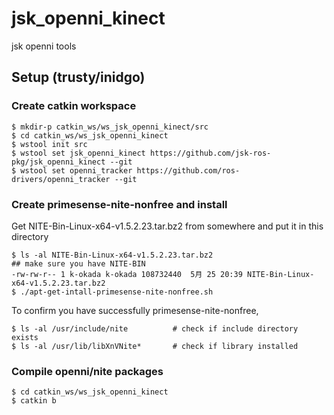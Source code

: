 jsk_openni_kinect
=================

jsk openni tools


## Setup (trusty/inidgo)


### Create catkin workspace
```
$ mkdir-p catkin_ws/ws_jsk_openni_kinect/src
$ cd catkin_ws/ws_jsk_openni_kinect
$ wstool init src
$ wstool set jsk_openni_kinect https://github.com/jsk-ros-pkg/jsk_openni_kinect --git
$ wstool set openni_tracker https://github.com/ros-drivers/openni_tracker --git
```

### Create primesense-nite-nonfree and install

Get NITE-Bin-Linux-x64-v1.5.2.23.tar.bz2 from somewhere and put it in this directory
```
$ ls -al NITE-Bin-Linux-x64-v1.5.2.23.tar.bz2                                            ## make sure you have NITE-BIN
-rw-rw-r-- 1 k-okada k-okada 108732440  5月 25 20:39 NITE-Bin-Linux-x64-v1.5.2.23.tar.bz2 
$ ./apt-get-intall-primesense-nite-nonfree.sh
```

To confirm you have successfully primesense-nite-nonfree,
```
$ ls -al /usr/include/nite          # check if include directory exists
$ ls -al /usr/lib/libXnVNite*       # check if library installed
```

### Compile openni/nite packages
```
$ cd catkin_ws/ws_jsk_openni_kinect
$ catkin b
```





